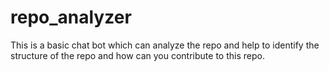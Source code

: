 # repo_analyzer
This is a basic chat bot which can analyze the repo and help to identify the structure of the repo and how can you contribute to  this repo.
